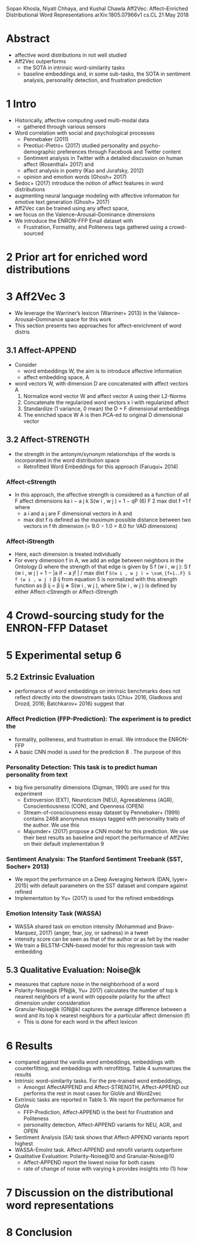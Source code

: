 Sopan Khosla, Niyati Chhaya, and Kushal Chawla
Aff2Vec: Affect–Enriched Distributional Word Representations
arXiv:1805.07966v1 cs.CL 21 May 2018

# Abstract

* affective word distributions in not well studied
* Aff2Vec outperforms
  * the SOTA in intrinsic word-similarity tasks
  * baseline embeddings and, in some sub-tasks, the SOTA
    in sentiment analysis, personality detection, and frustration prediction

# 1 Intro

* Historically, affective computing used multi-modal data
  * gathered through various sensors
* Word correlation with social and psychological processes
  * Pennebaker (2011)
  * Preotiuc-Pietro+ (2017) studied personality and psycho-demographic
    preferences through Facebook and Twitter content
  * Sentiment analysis in Twitter with a detailed discussion on human affect
    (Rosenthal+ 2017) and
  * affect analysis in poetry (Kao and Jurafsky, 2012)
  * opinion and emotion words (Ghosh+ 2017)
* Sedoc+ (2017) introduce the notion of affect features in word distributions
* augmenting neural language modeling with affective information for
  emotive text generation (Ghosh+ 2017)
* Aff2Vec can be trained using any affect space,
* we focus on the Valence–Arousal–Dominance dimensions
* We introduce the ENRON-FFP Email dataset with
  * Frustration, Formality, and Politeness tags gathered using a crowd-sourced

# 2 Prior art for enriched word distributions

# 3 Aff2Vec 3

* We leverage the Warriner’s lexicon (Warriner+ 2013) in the
  Valence–Arousal–Dominance space for this work
* This section presents two approaches for affect–enrichment of word distris

## 3.1 Affect-APPEND

* Consider
  * word embeddings W, the aim is to introduce affective information
  * affect embedding space, A
* word vectors W, with dimension D are concatenated with affect vectors A
  1. Normalize word vector W and affect vector A using their L2-Norms
  2. Concatenate the regularized word vectors x i with regularized affect
  3. Standardize (1 variance, 0 mean) the D + F dimensional embeddings
  4. The enriched space W A is then PCA-ed to original D dimensional vector

## 3.2 Affect-STRENGTH

* the strength in the antonym/synonym relationships of the words is
  incorporated in the word distribution space
  * Retrofitted Word Embeddings for this approach (Faruqui+ 2014)

### Affect-cStrength

* In this approach, the affective strength is considered as a function of all F
  affect dimensions ka i − a j k S(w i , w j ) = 1 − qP (6) F 2 max dist f =1 f
  where
  * a i and a j are F dimensional vectors in A and
  * max dist f is defined as the maximum possible distance between two vectors
    in f th dimension (= 9.0 − 1.0 = 8.0 for VAD dimensions)

### Affect-iStrength

* Here, each dimension is treated individually
* For every dimension f in A, we add an edge between neighbors in the Ontology Ω
  where the strength of that edge is given by S f (w i , w j ):
  S f (w i , w j ) = 1 − |a if − a jf | / max dist f
  `S(w i , w j ) = \sum_{f=1..F} S f (w i , w j )`
  β ij from equation 5 is normalized with this strength function as
  β ij = β ij ∗ S(w i , w j ),
  where S(w i , w j ) is defined by either Affect-cStrength or Affect-iStrength

# 4 Crowd-sourcing study for the ENRON-FFP Dataset

# 5 Experimental setup 6

## 5.2 Extrinsic Evaluation

* performance of word embeddings on intrinsic benchmarks does not reflect
  directly into the downstream tasks
  (Chiu+ 2016, Gladkova and Drozd, 2016; Batchkarov+ 2016) suggest that

### Affect Prediction (FFP-Prediction): The experiment is to predict the

* formality, politeness, and frustration in email. We introduce the ENRON-FFP
* A basic CNN model is used for the prediction 8 . The purpose of this

### Personality Detection: This task is to predict human personality from text

* big five personality dimensions (Digman, 1990) are used for this experiment
  * Extroversion (EXT), Neuroticism (NEU), Agreeableness (AGR),
    Conscientiousness (CON), and Openness (OPEN)
  * Stream-of-consciousness essay dataset by Pennebaker+ (1999) contains 2468
    anonymous essays tagged with personality traits of the author. We use this
  * Majumder+ (2017) propose a CNN model for this prediction. We use their best
    results as baseline and report the performance of Aff2Vec on their default
    implementation 9

### Sentiment Analysis: The Stanford Sentiment Treebank (SST, Socher+ 2013)

* We report the performance on a Deep Averaging Network (DAN, Iyyer+ 2015)
  with default parameters on the SST dataset and compare against refined
* Implementation by Yu+ (2017) is used for the refined embeddings

### Emotion Intensity Task (WASSA)

* WASSA shared task on emotion intensity (Mohammad and Bravo-Marquez, 2017)
  (anger, fear, joy, or sadness) in a tweet
* intensity score can be seen as that of the author or as felt by the reader
* We train a BiLSTM-CNN–based model for this regression task with embedding

## 5.3 Qualitative Evaluation: Noise@k

* measures that capture noise in the neighborhood of a word
* Polarity-Noise@k (PN@k, Yu+ 2017) calculates the number of top k nearest
  neighbors of a word with opposite polarity for the affect dimension under
  consideration
* Granular-Noise@k (GN@k) captures the average difference between a word and
  its top k nearest neighbors for a particular affect dimension (f)
  * This is done for each word in the affect lexicon

# 6 Results

* compared against the vanilla word embeddings, embeddings with counterfitting,
  and embeddings with retrofitting. Table 4 summarizes the results
* Intrinsic word–similarity tasks. For the pre–trained word embeddings,
  * Amongst AffectAPPEND and Affect-STRENGTH, Affect-APPEND out performs the
    rest in most cases for GloVe and Word2vec
* Extrinsic tasks are reported in Table 5. We report the performance for GloVe
  * FFP-Prediction, Affect-APPEND is the best for Frustration and Politeness
  * personality detection, Affect-APPEND variants for NEU, AGR, and OPEN
* Sentiment Analysis (SA) task shows that Affect-APPEND variants report highest
* WASSA-EmoInt task.  Affect-APPEND and retrofit variants outperform
* Qualitative Evaluation: Polarity-Noise@10 and Granular-Noise@10
  * Affect-APPEND report the lowest noise for both cases
  * rate of change of noise with varying k provides insights into (1) how

# 7 Discussion on the distributional word representations

# 8 Conclusion
